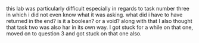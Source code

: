 this lab was particularly difficult especially in regards to task number three in which i did not even know what it was asking. what did i have to have returned in the end? is it a boolean? or a void? along with that I also thought that task two was also har in its own way. I got stuck for a while on that one, moved on to question 3 and got stuck on that one also.

